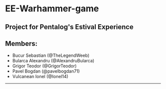 # EE-Warhammer-game

Project for Pentalog's Estival Experience
------------------------------------------
## Members:

* Bucur Sebastian  (@TheLegendWeeb)  
* Bularca Alexandru (@AlexandruBularca)  
* Grigor Teodor (@GrigorTeodor)  
* Pavel Bogdan (@pavelbogdan71)  
* Vulcanean Ionel  (@Ionel14)

------------------------------------------